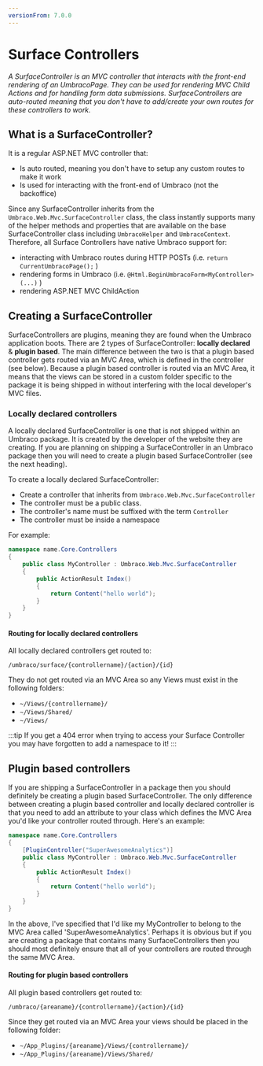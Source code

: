 ```yaml
---
versionFrom: 7.0.0
---
```


# Surface Controllers

_A SurfaceController is an MVC controller that interacts with the front-end rendering of an UmbracoPage. They can be used for rendering MVC Child Actions and for handling form data submissions. SurfaceControllers are auto-routed meaning that you don't have to add/create your own routes for these controllers to work._

## What is a SurfaceController?

It is a regular ASP.NET MVC controller that:

* Is auto routed, meaning you don't have to setup any custom routes to make it work
* Is used for interacting with the front-end of Umbraco (not the backoffice)

Since any SurfaceController inherits from the `Umbraco.Web.Mvc.SurfaceController` class, the class instantly supports many of the helper methods and properties that are available on the base SurfaceController class including `UmbracoHelper` and `UmbracoContext`. Therefore, all Surface Controllers have native Umbraco support for:

* interacting with Umbraco routes during HTTP POSTs (i.e. `return CurrentUmbracoPage();` )
* rendering forms in Umbraco (i.e. `@Html.BeginUmbracoForm<MyController>(...)` )
* rendering ASP.NET MVC ChildAction 

## Creating a SurfaceController

SurfaceControllers are plugins, meaning they are found when the Umbraco application boots. There are 2 types of SurfaceController: **locally declared** & **plugin based**. The main difference between the two is that a plugin based controller gets routed via an MVC Area, which is defined in the controller (see below). Because a plugin based controller is routed via an MVC Area, it means that the views can be stored in a custom folder specific to the package it is being shipped in without interfering with the local developer's MVC files.

### Locally declared controllers

A locally declared SurfaceController is one that is not shipped within an Umbraco package. It is created by the developer of the website they are creating. If you are planning on shipping a SurfaceController in an Umbraco package then you will need to create a plugin based SurfaceController (see the next heading).

To create a locally declared SurfaceController: 

* Create a controller that inherits from `Umbraco.Web.Mvc.SurfaceController`
* The controller must be a public class.
* The controller's name must be suffixed with the term `Controller`
* The controller must be inside a namespace

For example:

```csharp
namespace name.Core.Controllers
{
    public class MyController : Umbraco.Web.Mvc.SurfaceController
    {
        public ActionResult Index() 
        {
            return Content("hello world");
        }
    }
}
```

#### Routing for locally declared controllers

All locally declared controllers get routed to:

    /umbraco/surface/{controllername}/{action}/{id}

They do not get routed via an MVC Area so any Views must exist in the following folders:

* `~/Views/{controllername}/`
* `~/Views/Shared/`
* `~/Views/`

:::tip
If you get a 404 error when trying to access your Surface Controller you may have forgotten to add a namespace to it!
:::

## Plugin based controllers

If you are shipping a SurfaceController in a package then you should definitely be creating a plugin based SurfaceController. The only difference between creating a plugin based controller and locally declared controller is that you need to add an attribute to your class which defines the MVC Area you'd like your controller routed through. Here's an example:

```csharp
namespace name.Core.Controllers
{
    [PluginController("SuperAwesomeAnalytics")]
    public class MyController : Umbraco.Web.Mvc.SurfaceController
    {
        public ActionResult Index() 
        {
            return Content("hello world");
        }
    }
}
```

In the above, I've specified that I'd like my MyController to belong to the MVC Area called 'SuperAwesomeAnalytics'. Perhaps it is obvious but if you are creating a package that contains many SurfaceControllers then you should most definitely ensure that all of your controllers are routed through the same MVC Area.

#### Routing for plugin based controllers

All plugin based controllers get routed to:

    /umbraco/{areaname}/{controllername}/{action}/{id}

Since they get routed via an MVC Area your views should be placed in the following folder:

* `~/App_Plugins/{areaname}/Views/{controllername}/`
* `~/App_Plugins/{areaname}/Views/Shared/`

